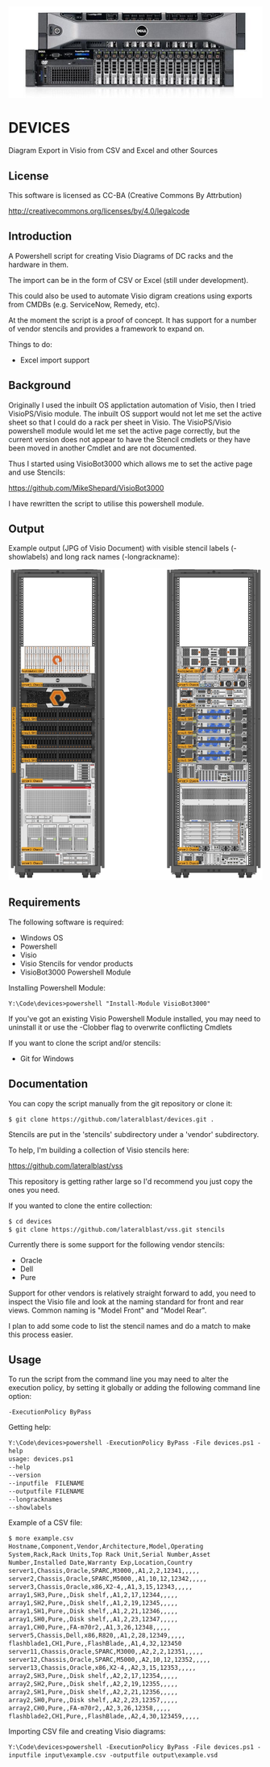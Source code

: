 ![alt tag](https://raw.githubusercontent.com/lateralblast/devices/master/devices.jpg)

DEVICES
=======

Diagram Export in Visio from CSV and Excel and other Sources

License
-------

This software is licensed as CC-BA (Creative Commons By Attrbution)

http://creativecommons.org/licenses/by/4.0/legalcode

Introduction
------------

A Powershell script for creating Visio Diagrams of DC racks and the hardware in them.

The import can be in the form of CSV or Excel (still under development).

This could also be used to automate Visio digram creations using exports from CMDBs (e.g. ServiceNow, Remedy, etc).

At the moment the script is a proof of concept. It has support for a number of vendor stencils and provides a framework to expand on.

Things to do:

- Excel import support

Background
----------

Originally I used the inbuilt OS applictation automation of Visio, then I tried VisioPS/Visio module.
The inbuilt OS support would not let me set the active sheet so that I could do a rack per sheet in Visio.
The VisioPS/Visio powershell module would let me set the active page correctly, but the current version 
does not appear to have the Stencil cmdlets or they have been moved in another Cmdlet and are not documented.

Thus I started using VisioBot3000 which allows me to set the active page and use Stencils:

https://github.com/MikeShepard/VisioBot3000

I have rewritten the script to utilise this powershell module.

Output
------

Example output (JPG of Visio Document) with visible stencil labels (-showlabels) and long rack names (-longrackname):

![alt tag](https://raw.githubusercontent.com/lateralblast/devices/master/rack.jpg)

Requirements
------------

The following software is required:

- Windows OS
- Powershell
- Visio
- Visio Stencils for vendor products
- VisioBot3000 Powershell Module

Installing Powershell Module:

```
Y:\Code\devices>powershell "Install-Module VisioBot3000"
```

If you've got an existing Visio Powershell Module installed, you may need to uninstall it or use the -Clobber flag to overwrite conflicting Cmdlets

If you want to clone the script and/or stencils:

- Git for Windows

Documentation
-------------

You can copy the script manually from the git repository or clone it:

```
$ git clone https://github.com/lateralblast/devices.git .
```

Stencils are put in the 'stencils' subdirectory under a 'vendor' subdirectory.

To help, I'm building a collection of Visio stencils here:

https://github.com/lateralblast/vss

This repository is getting rather large so I'd recommend you just copy the ones you need.

If you wanted to clone the entire collection:

```
$ cd devices
$ git clone https://github.com/lateralblast/vss.git stencils
```

Currently there is some support for the following vendor stencils:

- Oracle
- Dell
- Pure

Support for other vendors is relatively straight forward to add, 
you need to inspect the Visio file and look at the naming standard
for front and rear views. Common naming is "Model Front" and "Model Rear".

I plan to add some code to list the stencil names and do a match to make this process easier.

Usage
-----

To run the script from the command line you may need to alter the execution policy,
by setting it globally or adding the following command line option:

```
-ExecutionPolicy ByPass
```

Getting help:

```
Y:\Code\devices>powershell -ExecutionPolicy ByPass -File devices.ps1 -help
usage: devices.ps1
--help
--version
--inputfile  FILENAME
--outputfile FILENAME
--longracknames
--showlabels
```

Example of a CSV file:

```
$ more example.csv
Hostname,Component,Vendor,Architecture,Model,Operating System,Rack,Rack Units,Top Rack Unit,Serial Number,Asset Number,Installed Date,Warranty Exp,Location,Country
server1,Chassis,Oracle,SPARC,M3000,,A1,2,2,12341,,,,,
server2,Chassis,Oracle,SPARC,M5000,,A1,10,12,12342,,,,,
server3,Chassis,Oracle,x86,X2-4,,A1,3,15,12343,,,,,
array1,SH3,Pure,,Disk shelf,,A1,2,17,12344,,,,,
array1,SH2,Pure,,Disk shelf,,A1,2,19,12345,,,,,
array1,SH1,Pure,,Disk shelf,,A1,2,21,12346,,,,,
array1,SH0,Pure,,Disk shelf,,A1,2,23,12347,,,,,
array1,CH0,Pure,,FA-m70r2,,A1,3,26,12348,,,,,
server5,Chassis,Dell,x86,R820,,A1,2,28,12349,,,,,
flashblade1,CH1,Pure,,FlashBlade,,A1,4,32,123450
server11,Chassis,Oracle,SPARC,M3000,,A2,2,2,12351,,,,,
server12,Chassis,Oracle,SPARC,M5000,,A2,10,12,12352,,,,,
server13,Chassis,Oracle,x86,X2-4,,A2,3,15,12353,,,,,
array2,SH3,Pure,,Disk shelf,,A2,2,17,12354,,,,,
array2,SH2,Pure,,Disk shelf,,A2,2,19,12355,,,,,
array2,SH1,Pure,,Disk shelf,,A2,2,21,12356,,,,,
array2,SH0,Pure,,Disk shelf,,A2,2,23,12357,,,,,
array2,CH0,Pure,,FA-m70r2,,A2,3,26,12358,,,,,
flashblade2,CH1,Pure,,FlashBlade,,A2,4,30,123459,,,,,
```

Importing CSV file and creating Visio diagrams:

```
Y:\Code\devices>powershell -ExecutionPolicy ByPass -File devices.ps1 -inputfile input\example.csv -outputfile output\example.vsd
```
